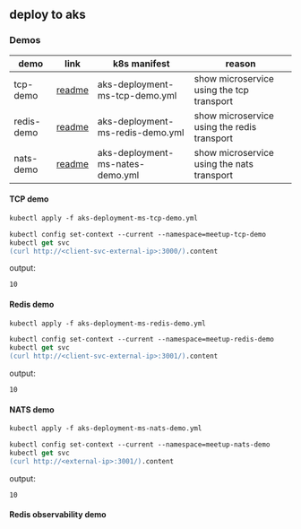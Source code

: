 ## deploy to aks

### Demos

| demo | link | k8s manifest | reason |
|------|------|--------------|--------|
| tcp-demo | [readme](ms-tcp-demo/README.md) | aks-deployment-ms-tcp-demo.yml | show microservice using the tcp transport  |
| redis-demo | [readme](ms-redis-demo/README.md) | aks-deployment-ms-redis-demo.yml | show microservice using the redis transport  |
| nats-demo | [readme](ms-nats-demo/README.md) | aks-deployment-ms-nates-demo.yml | show microservice using the nats transport  |


#### TCP demo

```ps
kubectl apply -f aks-deployment-ms-tcp-demo.yml
```

```ps
kubectl config set-context --current --namespace=meetup-tcp-demo
kubectl get svc
(curl http://<client-svc-external-ip>:3000/).content
```

output:
```
10
```

#### Redis demo

```ps
kubectl apply -f aks-deployment-ms-redis-demo.yml
```

```ps
kubectl config set-context --current --namespace=meetup-redis-demo
kubectl get svc
(curl http://<client-svc-external-ip>:3001/).content
```

output:
```
10
```

#### NATS demo

```ps
kubectl apply -f aks-deployment-ms-nats-demo.yml
```

```ps
kubectl config set-context --current --namespace=meetup-nats-demo
kubectl get svc
(curl http://<external-ip>:3001/).content
```

output:
```
10
```

#### Redis observability demo
